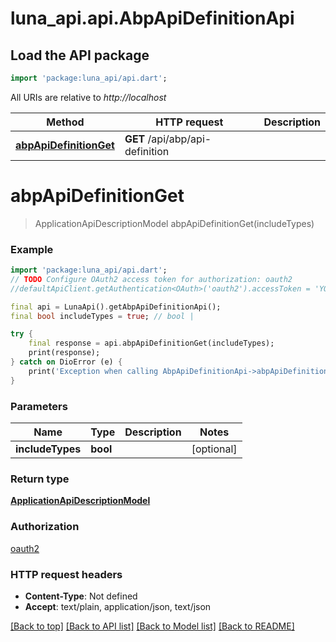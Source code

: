 # luna_api.api.AbpApiDefinitionApi

## Load the API package
```dart
import 'package:luna_api/api.dart';
```

All URIs are relative to *http://localhost*

Method | HTTP request | Description
------------- | ------------- | -------------
[**abpApiDefinitionGet**](AbpApiDefinitionApi.md#abpapidefinitionget) | **GET** /api/abp/api-definition | 


# **abpApiDefinitionGet**
> ApplicationApiDescriptionModel abpApiDefinitionGet(includeTypes)



### Example
```dart
import 'package:luna_api/api.dart';
// TODO Configure OAuth2 access token for authorization: oauth2
//defaultApiClient.getAuthentication<OAuth>('oauth2').accessToken = 'YOUR_ACCESS_TOKEN';

final api = LunaApi().getAbpApiDefinitionApi();
final bool includeTypes = true; // bool | 

try {
    final response = api.abpApiDefinitionGet(includeTypes);
    print(response);
} catch on DioError (e) {
    print('Exception when calling AbpApiDefinitionApi->abpApiDefinitionGet: $e\n');
}
```

### Parameters

Name | Type | Description  | Notes
------------- | ------------- | ------------- | -------------
 **includeTypes** | **bool**|  | [optional] 

### Return type

[**ApplicationApiDescriptionModel**](ApplicationApiDescriptionModel.md)

### Authorization

[oauth2](../README.md#oauth2)

### HTTP request headers

 - **Content-Type**: Not defined
 - **Accept**: text/plain, application/json, text/json

[[Back to top]](#) [[Back to API list]](../README.md#documentation-for-api-endpoints) [[Back to Model list]](../README.md#documentation-for-models) [[Back to README]](../README.md)

